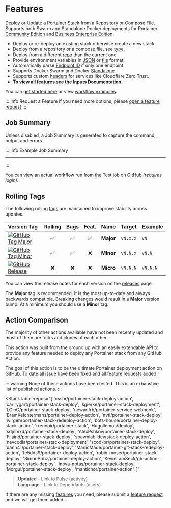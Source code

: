 # Features

Deploy or Update a [Portainer](https://www.portainer.io/) Stack from a Repository or Compose File.
Supports both Swarm and Standalone Docker deployments for Portainer [Community Edition](https://github.com/portainer/portainer)
and [Business Enterprise Edition](https://www.portainer.io/solutions/portainer-for-enterprise).

- Deploy or re-deploy an existing stack otherwise create a new stack.
- Deploy from a repository or a compose file, see [type](../docs/inputs.md#type).
- Deploy from a different [repo](../docs/inputs.md#repo) than the current one.
- Provide environment variables in [JSON](../docs/inputs.md#env_json) or [file](../docs/inputs.md#env_file) format.
- Automatically parse [Endpoint ID](../docs/inputs.md#endpoint) if only one endpoint.
- Supports Docker Swarm and Docker [Standalone](../docs/inputs.md#standalone).
- Supports custom [headers](../docs/inputs#headers) for services like Cloudflare Zero Trust.
- **To view all features see the [Inputs Documentation](../docs/inputs.md).**

You can [get started here](get-started.md) or view [workflow examples](examples.md).

::: info Request a Feature
If you need more options, please [open a feature request](https://github.com/cssnr/portainer-stack-deploy-action/discussions/categories/feature-requests)
:::

## Job Summary

Unless disabled, a Job Summary is generated to capture the command, output and errors.

::: info Example Job Summary

---

<!--@include: ./include/summary-success.md-->

:::

You can view an actual workflow run from the [Test job](https://github.com/cssnr/portainer-stack-deploy-action/actions/workflows/test.yaml) on GitHub _(requires login)_.

## Rolling Tags

The following rolling [tags](https://github.com/cssnr/portainer-stack-deploy-action/tags) are maintained to improve stability across updates.

| Version&nbsp;Tag                                                                                                                                                                                                                           | Rolling | Bugs | Feat. |   Name    |  Target  | Example  |
| :----------------------------------------------------------------------------------------------------------------------------------------------------------------------------------------------------------------------------------------- | :-----: | :--: | :---: | :-------: | :------: | :------- |
| [![GitHub Tag Major](https://img.shields.io/github/v/tag/cssnr/portainer-stack-deploy-action?sort=semver&filter=!v*.*&style=for-the-badge&label=%20&color=44cc10)](https://github.com/cssnr/portainer-stack-deploy-action/releases/latest) |   ✅    |  ✅  |  ✅   | **Major** | `vN.x.x` | `vN`     |
| [![GitHub Tag Minor](https://img.shields.io/github/v/tag/cssnr/portainer-stack-deploy-action?sort=semver&filter=!v*.*.*&style=for-the-badge&label=%20&color=blue)](https://github.com/cssnr/portainer-stack-deploy-action/releases/latest) |   ✅    |  ✅  |  ❌   | **Minor** | `vN.N.x` | `vN.N`   |
| [![GitHub Release](https://img.shields.io/github/v/release/cssnr/portainer-stack-deploy-action?style=for-the-badge&label=%20&color=red)](https://github.com/cssnr/portainer-stack-deploy-action/releases/latest)                           |   ❌    |  ❌  |  ❌   | **Micro** | `vN.N.N` | `vN.N.N` |

You can view the release notes for each version on the [releases](https://github.com/cssnr/portainer-stack-deploy-action/releases) page.

The **Major** tag is recommended. It is the most up-to-date and always backwards compatible.
Breaking changes would result in a **Major** version bump. At a minimum you should use a **Minor** tag.

## Action Comparison

The majority of other actions available have not been recently updated
and most of them are forks and clones of each other.

This action was built from the ground up with an easily extendable API to provide
any feature needed to deploy any Portainer stack from any GitHub Action.

The goal of this action is to be the ultimate Portainer deployment action on GitHub.
To date all [issue](https://github.com/cssnr/portainer-stack-deploy-action/issues) have been fixed
and all [feature requests](https://github.com/cssnr/portainer-stack-deploy-action/discussions/categories/feature-requests) added.

::: warning
None of these actions have been tested. This is an exhaustive list of published actions.
:::

<!-- Sort Order - 1: Stars - 2: Forks - 3: Updated -->

<StackTable
:repos="[
'cssnr/portainer-stack-deploy-action',
'carlrygart/portainer-stack-deploy',
'kgierke/portainer-stack-deployment',
'LGinC/portainer-stack-deploy',
'newarifrh/portainer-service-webhook',
'BramKelchtermans/portainer-deploy-action',
'nvti/portainer-stack-deploy',
'wirgen/portainer-stack-redeploy-action',
'bots-house/portainer-deploy-stack-action',
'rrennoir/portainer-stack',
'Hugollemos/deploy',
'sdjnmxd/portainer-stack-deploy',
'AlexPshkov/portainer-stack-deploy',
'Filaind/portainer-stack-deploy',
'spawnlab-dev/stack-deploy-action',
'nevcodia/portainer-stack-deployment',
'scod-br/portainer-stack-deploy',
'dann41/portainer-stack-deploy',
'ManicMade/portainer-git-stack-redeploy-action',
'fe5dds9/portainer-deploy-action',
'robin-moser/portainer-stack-deploy',
'SimonPrinz/portainer-deploy-action',
'KevinLamSeck/gh-action-portainer-stack-deploy',
'inova-notas/portainer-stack-deploy',
'Morgul/portainer-stack-deploy',
'mantichor/portainer-action',
]"
</StackTable>

> **Updated** - Link to Pulse (activity)  
> **Language** - Link to Dependants (users)

If there are any missing [features](../guides/features.md) you need,
please submit a [feature request](https://github.com/cssnr/portainer-stack-deploy-action/discussions/categories/feature-requests) and we will get them added...
